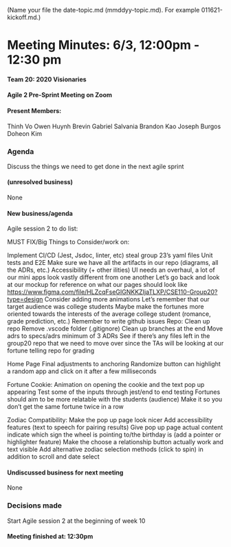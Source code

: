 (Name your file the date-topic.md (mmddyy-topic.md). For example 011621-kickoff.md.)

# Meeting Minutes: 6/3, 12:00pm - 12:30 pm

#### Team 20: 2020 Visionaries

#### Agile 2 Pre-Sprint Meeting on Zoom
#### Present Members:
Thinh Vo
Owen Huynh
Brevin Gabriel Salvania
Brandon Kao
Joseph Burgos
Doheon Kim

### Agenda
Discuss the things we need to get done in the next agile sprint

#### (unresolved business)
None

#### New business/agenda
Agile session 2 to do list:

MUST FIX/Big Things to Consider/work on:

Implement CI/CD (Jest, Jsdoc, linter, etc) steal group 23’s yaml files
Unit tests and E2E
Make sure we have all the artifacts in our repo (diagrams, all the ADRs, etc.)
Accessibility (+ other ilities)
UI needs an overhaul, a lot of our mini apps look vastly different from one another
Let’s go back and look at our mockup for reference on what our pages should look like
https://www.figma.com/file/HLZcqFseGIGNKKZIjaTLXP/CSE110-Group20?type=design 
Consider adding more animations
Let’s remember that our target audience was college students
Maybe make the fortunes more oriented towards the interests of the average college student (romance, grade prediction, etc.)
Remember to write github issues 
Repo:
Clean up repo
Remove .vscode folder (.gitignore)
Clean up branches at the end
Move adrs to specs/adrs
minimum of 3 ADRs 
See if there’s any files left in the group20 repo that we need to move over since the TAs will be looking at our fortune telling repo for grading

Home Page
Final adjustments to anchoring
Randomize button can highlight a random app and click on it after a few milliseconds

Fortune Cookie:
Animation on opening the cookie and the text pop up appearing
Test some of the inputs through jest/end to end testing
Fortunes should aim to be more relatable with the students (audience)
Make it so you don’t get the same fortune twice in a row

Zodiac Compatibility:
Make the pop up page look nicer
Add accessibility features (text to speech for pairing results)
Give pop up page actual content
indicate which sign the wheel is pointing to/the birthday is (add a pointer or highlighter feature)
Make the choose a relationship button actually work and text visible
Add alternative zodiac selection methods (click to spin) in addition to scroll and date select

#### Undiscussed business for next meeting
None
### Decisions made
Start Agile session 2 at the beginning of week 10
#### Meeting finished at: 12:30pm
